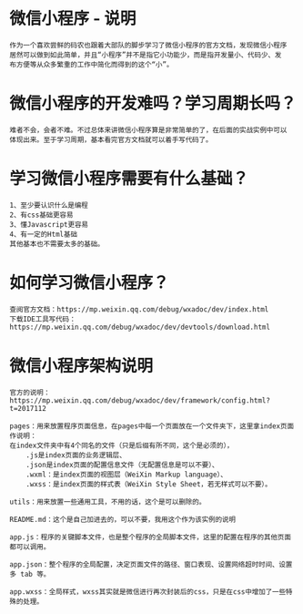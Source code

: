 # 微信小程序 - 说明
    作为一个喜欢尝鲜的码农也跟着大部队的脚步学习了微信小程序的官方文档，发现微信小程序
    居然可以做到如此简单，并且“小程序”并不是指它小功能少，而是指开发量小、代码少、发
    布方便等从众多繁重的工作中简化而得到的这个“小”。
# 微信小程序的开发难吗？学习周期长吗？
    难者不会，会者不难。不过总体来讲微信小程序算是非常简单的了，在后面的实战实例中可以
    体现出来。至于学习周期，基本看完官方文档就可以着手写代码了。
# 学习微信小程序需要有什么基础？
    1、至少要认识什么是编程
    2、有css基础更容易
    3、懂Javascript更容易
    4、有一定的Html基础
    其他基本也不需要太多的基础。
# 如何学习微信小程序？
    查阅官方文档：https://mp.weixin.qq.com/debug/wxadoc/dev/index.html
    下载IDE工具写代码：https://mp.weixin.qq.com/debug/wxadoc/dev/devtools/download.html
# 微信小程序架构说明
    官方的说明：https://mp.weixin.qq.com/debug/wxadoc/dev/framework/config.html?t=2017112
    
    pages：用来放置程序页面信息，在pages中每一个页面放在一个文件夹下，这里拿index页面作说明：
    在index文件夹中有4个同名的文件（只是后缀有所不同，这个是必须的），
        .js是index页面的业务逻辑层、
        .json是index页面的配置信息文件（无配置信息是可以不要）、
        .wxml：是index页面的视图层（WeiXin Markup language）、
        .wxss：是index页面的样式表（WeiXin Style Sheet，若无样式可以不要）。
    
    utils：用来放置一些通用工具，不用的话，这个是可以删除的。
    
    README.md：这个是自己加进去的，可以不要，我用这个作为该实例的说明
    
    app.js：程序的关键脚本文件，也是整个程序的全局脚本文件，这里的配置在程序的其他页面都可以调用。
    
    app.json：整个程序的全局配置，决定页面文件的路径、窗口表现、设置网络超时时间、设置多 tab 等。
    
    app.wxss：全局样式，wxss其实就是微信进行再次封装后的css，只是在css中增加了一些特殊的处理。